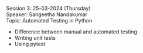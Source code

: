 Session 3: 25-03-2024 (Thursday) </br>
Speaker: Sangeetha Nandakumar </br>
Topic: Automated Testing in Python

- Difference between manual and automated testing
- Writing unit tests
- Using pytest
